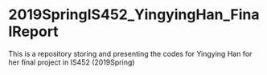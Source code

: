 # 2019SpringIS452_YingyingHan_FinalReport
This is a repository storing and presenting the codes for Yingying Han for her final project in IS452 (2019Spring)
